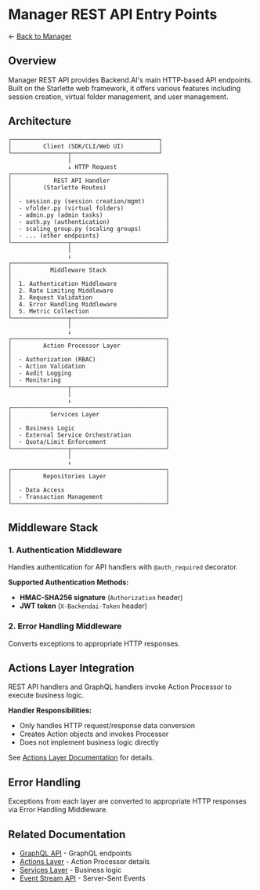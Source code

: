 # Manager REST API Entry Points

← [Back to Manager](../README.md)

## Overview

Manager REST API provides Backend.AI's main HTTP-based API endpoints. Built on the Starlette web framework, it offers various features including session creation, virtual folder management, and user management.

## Architecture

```
┌──────────────────────────────────────────┐
│         Client (SDK/CLI/Web UI)          │
└────────────────┬─────────────────────────┘
                 │
                 ↓ HTTP Request
┌────────────────────────────────────────────┐
│            REST API Handler                │
│         (Starlette Routes)                 │
│                                            │
│  - session.py (session creation/mgmt)      │
│  - vfolder.py (virtual folders)            │
│  - admin.py (admin tasks)                  │
│  - auth.py (authentication)                │
│  - scaling_group.py (scaling groups)       │
│  - ... (other endpoints)                   │
└────────────────┬───────────────────────────┘
                 │
                 ↓
┌────────────────────────────────────────────┐
│           Middleware Stack                 │
│                                            │
│  1. Authentication Middleware              │
│  2. Rate Limiting Middleware               │
│  3. Request Validation                     │
│  4. Error Handling Middleware              │
│  5. Metric Collection                      │
└────────────────┬───────────────────────────┘
                 │
                 ↓
┌────────────────────────────────────────────┐
│         Action Processor Layer             │
│                                            │
│  - Authorization (RBAC)                    │
│  - Action Validation                       │
│  - Audit Logging                           │
│  - Monitoring                              │
└────────────────┬───────────────────────────┘
                 │
                 ↓
┌────────────────────────────────────────────┐
│           Services Layer                   │
│                                            │
│  - Business Logic                          │
│  - External Service Orchestration          │
│  - Quota/Limit Enforcement                 │
└────────────────┬───────────────────────────┘
                 │
                 ↓
┌────────────────────────────────────────────┐
│         Repositories Layer                 │
│                                            │
│  - Data Access                             │
│  - Transaction Management                  │
└────────────────────────────────────────────┘
```

## Middleware Stack

### 1. Authentication Middleware

Handles authentication for API handlers with `@auth_required` decorator.

**Supported Authentication Methods:**
- **HMAC-SHA256 signature** (`Authorization` header)
- **JWT token** (`X-Backendai-Token` header)

### 2. Error Handling Middleware

Converts exceptions to appropriate HTTP responses.

## Actions Layer Integration

REST API handlers and GraphQL handlers invoke Action Processor to execute business logic.

**Handler Responsibilities:**
- Only handles HTTP request/response data conversion
- Creates Action objects and invokes Processor
- Does not implement business logic directly

See [Actions Layer Documentation](../actions/README.md) for details.

## Error Handling

Exceptions from each layer are converted to appropriate HTTP responses via Error Handling Middleware.

## Related Documentation

- [GraphQL API](./gql/README.md) - GraphQL endpoints
- [Actions Layer](../actions/README.md) - Action Processor details
- [Services Layer](../services/README.md) - Business logic
- [Event Stream API](./events.py) - Server-Sent Events
